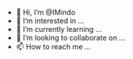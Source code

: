 - 👋 Hi, I’m @IMindo
- 👀 I’m interested in ...
- 🌱 I’m currently learning ...
- 💞️ I’m looking to collaborate on ...
- 📫 How to reach me ...

<!---
IMindo/IMindo is a ✨ special ✨ repository because its `README.md` (this file) appears on your GitHub profile.
You can click the Preview link to take a look at your changes.
--->
